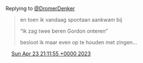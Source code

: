 Replying to [@DromerDenker](https://twitter.com/DromerDenker/status/1650246139906539520)

> en toen ik vandaag spontaan aankwam bij  
>   
> “Ik zag twee beren Gordon onteren”   
>   
> besloot ik maar even op te houden met zingen…

<img src="../../media/tweet.ico" width="12" /> [Sun Apr 23 21:11:55 +0000 2023](https://twitter.com/DromerDenker/status/1650246142297350146)